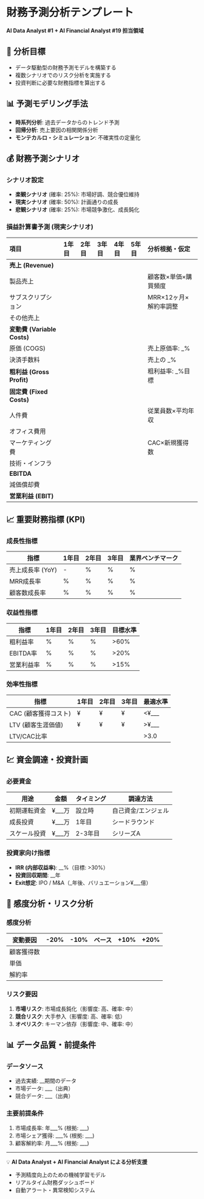 # 財務予測分析テンプレート
**AI Data Analyst #1 + AI Financial Analyst #19 担当領域**

## 🎯 分析目標
- データ駆動型の財務予測モデルを構築する
- 複数シナリオでのリスク分析を実施する
- 投資判断に必要な財務指標を算出する

## 📊 予測モデリング手法
- **時系列分析**: 過去データからのトレンド予測
- **回帰分析**: 売上要因の相関関係分析
- **モンテカルロ・シミュレーション**: 不確実性の定量化

## 💰 財務予測シナリオ

### シナリオ設定
- **楽観シナリオ** (確率: 25%): 市場好調、競合優位維持
- **現実シナリオ** (確率: 50%): 計画通りの成長
- **悲観シナリオ** (確率: 25%): 市場競争激化、成長鈍化

### 損益計算書予測 (現実シナリオ)

| 項目 | 1年目 | 2年目 | 3年目 | 4年目 | 5年目 | 分析根拠・仮定 |
| :--- | :--- | :--- | :--- | :--- | :--- | :--- |
| **売上 (Revenue)** | | | | | | |
| 製品売上 | | | | | | 顧客数×単価×購買頻度 |
| サブスクリプション | | | | | | MRR×12ヶ月×解約率調整 |
| その他売上 | | | | | | |
| **変動費 (Variable Costs)** | | | | | | |
| 原価 (COGS) | | | | | | 売上原価率: _% |
| 決済手数料 | | | | | | 売上の _% |
| **粗利益 (Gross Profit)** | | | | | | 粗利益率: _%目標 |
| **固定費 (Fixed Costs)** | | | | | | |
| 人件費 | | | | | | 従業員数×平均年収 |
| オフィス費用 | | | | | | |
| マーケティング費 | | | | | | CAC×新規獲得数 |
| 技術・インフラ | | | | | | |
| **EBITDA** | | | | | | |
| 減価償却費 | | | | | | |
| **営業利益 (EBIT)** | | | | | | |

## 📈 重要財務指標 (KPI)

### 成長性指標
| 指標 | 1年目 | 2年目 | 3年目 | 業界ベンチマーク |
|------|-------|-------|-------|-----------------|
| 売上成長率 (YoY) | - | % | % | % |
| MRR成長率 | % | % | % | % |
| 顧客数成長率 | % | % | % | % |

### 収益性指標
| 指標 | 1年目 | 2年目 | 3年目 | 目標水準 |
|------|-------|-------|-------|---------|
| 粗利益率 | % | % | % | >60% |
| EBITDA率 | % | % | % | >20% |
| 営業利益率 | % | % | % | >15% |

### 効率性指標
| 指標 | 1年目 | 2年目 | 3年目 | 最適水準 |
|------|-------|-------|-------|---------|
| CAC (顧客獲得コスト) | ¥ | ¥ | ¥ | <¥___ |
| LTV (顧客生涯価値) | ¥ | ¥ | ¥ | >¥___ |
| LTV/CAC比率 | | | | >3.0 |

## 💹 資金調達・投資計画

### 必要資金
| 用途 | 金額 | タイミング | 調達方法 |
|------|------|-----------|---------|
| 初期運転資金 | ¥___万 | 設立時 | 自己資金/エンジェル |
| 成長投資 | ¥___万 | 1年目 | シードラウンド |
| スケール投資 | ¥___万 | 2-3年目 | シリーズA |

### 投資家向け指標
- **IRR (内部収益率)**: __%（目標: >30%）
- **投資回収期間**: __年
- **Exit想定**: IPO / M&A（_年後、バリュエーション¥___億）

## 🎲 感度分析・リスク分析

### 感度分析
| 変動要因 | -20% | -10% | ベース | +10% | +20% |
|---------|------|------|-------|------|------|
| 顧客獲得数 | | | | | |
| 単価 | | | | | |
| 解約率 | | | | | |

### リスク要因
1. **市場リスク**: 市場成長鈍化（影響度: 高、確率: 中）
2. **競合リスク**: 大手参入（影響度: 高、確率: 低）
3. **オペリスク**: キーマン依存（影響度: 中、確率: 中）

## 📊 データ品質・前提条件

### データソース
- 過去実績: __期間のデータ
- 市場データ: ___（出典）
- 競合データ: ___（出典）

### 主要前提条件
1. 市場成長率: 年___% (根拠: ___)
2. 市場シェア獲得: ___% (根拠: ___)
3. 顧客解約率: 月___% (根拠: ___)

---
💡 **AI Data Analyst + AI Financial Analyst による分析支援**
- 予測精度向上のための機械学習モデル
- リアルタイム財務ダッシュボード
- 自動アラート・異常検知システム
